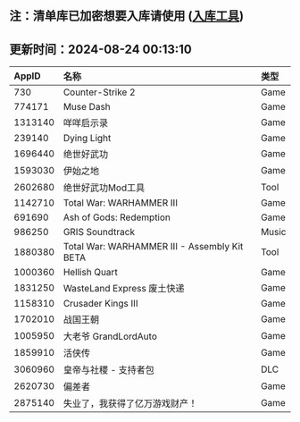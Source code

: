 ## 注：清单库已加密想要入库请使用 ([入库工具](https://github.com/BlankTMing/ManifestAutoUpdate/releases))

## 更新时间：2024-08-24 00:13:10
| AppID | 名称 | 类型  |
| :-------------------- | :----------------------------- | :----------- |
| 730 | Counter-Strike 2| Game |
| 774171 | Muse Dash| Game |
| 1313140 | 咩咩启示录| Game |
| 239140 | Dying Light| Game |
| 1696440 | 绝世好武功| Game |
| 1593030 | 伊始之地| Game |
| 2602680 | 绝世好武功Mod工具| Tool |
| 1142710 | Total War: WARHAMMER III| Game |
| 691690 | Ash of Gods: Redemption| Game |
| 986250 | GRIS Soundtrack| Music |
| 1880380 | Total War: WARHAMMER III - Assembly Kit BETA| Tool |
| 1000360 | Hellish Quart| Game |
| 1831250 | WasteLand Express 废土快递| Game |
| 1158310 | Crusader Kings III| Game |
| 1702010 | 战国王朝| Game |
| 1005950 | 大老爷 GrandLordAuto| Game |
| 1859910 | 活侠传| Game |
| 3060960 | 皇帝与社稷 - 支持者包| DLC |
| 2620730 | 偏差者| Game |
| 2875140 | 失业了，我获得了亿万游戏财产！| Game |
